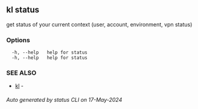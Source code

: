 ## kl status

get status of your current context (user, account, environment, vpn status)



### Options

```
  -h, --help   help for status
  -h, --help   help for status
```

### SEE ALSO

* [kl](kl.md)  - 

###### Auto generated by status CLI on 17-May-2024
